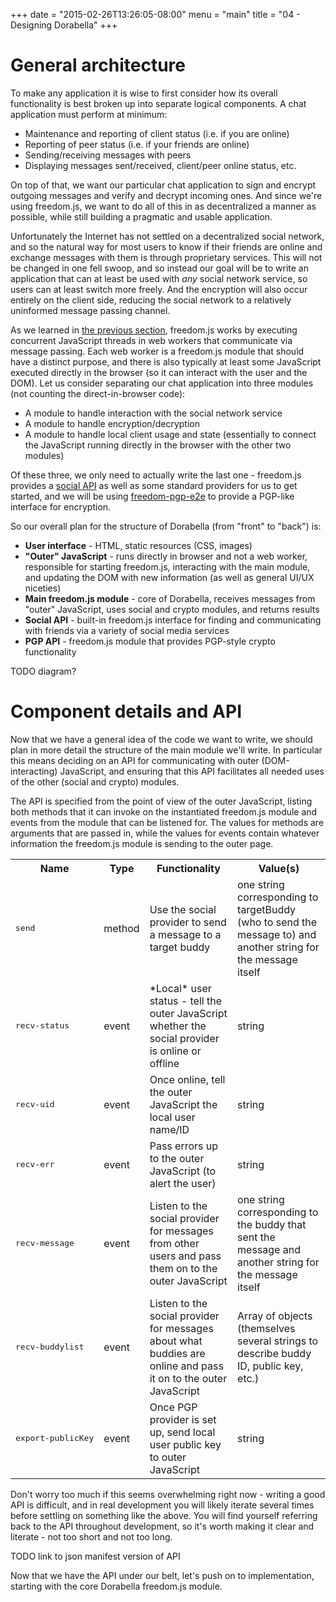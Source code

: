 +++
date = "2015-02-26T13:26:05-08:00"
menu = "main"
title = "04 - Designing Dorabella"
+++

# General architecture
To make any application it is wise to first consider how its overall
functionality is best broken up into separate logical components. A chat
application must perform at minimum:

- Maintenance and reporting of client status (i.e. if you are online)
- Reporting of peer status (i.e. if your friends are online)
- Sending/receiving messages with peers
- Displaying messages sent/received, client/peer online status, etc.

On top of that, we want our particular chat application to sign and encrypt
outgoing messages and verify and decrypt incoming ones. And since we're using
freedom.js, we want to do all of this in as decentralized a manner as possible,
while still building a pragmatic and usable application.

Unfortunately the Internet has not settled on a decentralized social network,
and so the natural way for most users to know if their friends are online and
exchange messages with them is through proprietary services. This will not be
changed in one fell swoop, and so instead our goal will be to write an
application that can at least be used with *any* social network service, so
users can at least switch more freely. And the encryption will also occur
entirely on the client side, reducing the social network to a relatively
uninformed message passing channel.

As we learned in [the previous section](../03howfreedomworks), freedom.js works
by executing concurrent JavaScript threads in web workers that communicate via
message passing. Each web worker is a freedom.js module that should have a
distinct purpose, and there is also typically at least some JavaScript executed
directly in the browser (so it can interact with the user and the DOM). Let us
consider separating our chat application into three modules (not counting the
direct-in-browser code):

- A module to handle interaction with the social network service
- A module to handle encryption/decryption
- A module to handle local client usage and state (essentially to connect the
JavaScript running directly in the browser with the other two modules)

Of these three, we only need to actually write the last one - freedom.js
provides a
[social API](https://github.com/freedomjs/freedom/blob/master/interface/social.json)
as well as some standard providers for us to get started, and we will be using
[freedom-pgp-e2e](https://github.com/freedomjs/freedom-pgp-e2e) to provide
a PGP-like interface for encryption.

So our overall plan for the structure of Dorabella (from "front" to "back") is:

- **User interface** - HTML, static resources (CSS, images)
- **"Outer" JavaScript** - runs directly in browser and not a web worker,
responsible for starting freedom.js, interacting with the main module, and
updating the DOM with new information (as well as general UI/UX niceties)
- **Main freedom.js module** - core of Dorabella, receives messages from
"outer" JavaScript, uses social and crypto modules, and returns results
- **Social API** - built-in freedom.js interface for finding and communicating
with friends via a variety of social media services
- **PGP API** - freedom.js module that provides PGP-style crypto functionality

TODO diagram?

# Component details and API

Now that we have a general idea of the code we want to write, we should plan in
more detail the structure of the main module we'll write. In particular this
means deciding on an API for communicating with outer (DOM-interacting)
JavaScript, and ensuring that this API facilitates all needed uses of the other
(social and crypto) modules.

The API is specified from the point of view of the outer JavaScript, listing
both methods that it can invoke on the instantiated freedom.js module and
events from the module that can be listened for. The values for methods are
arguments that are passed in, while the values for events contain whatever
information the freedom.js module is sending to the outer page.

<table>
  <tr>
    <th>Name</th>
    <th>Type</th>
    <th>Functionality</th>
    <th>Value(s)</th>
  </tr>
  <tr>
    <td><pre>send</pre></td>
    <td>method</td>
    <td>Use the social provider to send a message to a target buddy</td>
    <td>one string corresponding to targetBuddy (who to send the message to)
        and another string for the message itself</td>
  </tr>
  <tr>
    <td><pre>recv-status</pre></td>
    <td>event</td>
    <td>*Local* user status - tell the outer JavaScript whether the social
        provider is online or offline</td>
    <td>string</td>
  </tr>
  <tr>
    <td><pre>recv-uid</pre></td>
    <td>event</td>
    <td>Once online, tell the outer JavaScript the local user name/ID</td>
    <td>string</td>
  </tr>
  <tr>
    <td><pre>recv-err</pre></td>
    <td>event</td>
    <td>Pass errors up to the outer JavaScript (to alert the user)</td>
    <td>string</td>
  </tr>
  <tr>
    <td><pre>recv-message</pre></td>
    <td>event</td>
    <td>Listen to the social provider for messages from other users and pass
        them on to the outer JavaScript</td>
    <td>one string corresponding to the buddy that sent the message and another
        string for the message itself</td>
  </tr>
  <tr>
    <td><pre>recv-buddylist</pre></td>
    <td>event</td>
    <td>Listen to the social provider for messages about what buddies are
        online and pass it on to the outer JavaScript</td>
    <td>Array of objects (themselves several strings to describe buddy ID,
        public key, etc.)</td>
  </tr>
  <tr>
    <td><pre>export-publicKey</pre></td>
    <td>event</td>
    <td>Once PGP provider is set up, send local user public key to outer
        JavaScript</td>
    <td>string</td>
  </tr>
</table>

Don't worry too much if this seems overwhelming right now - writing a good API
is difficult, and in real development you will likely iterate several times
before settling on something like the above. You will find yourself referring
back to the API throughout development, so it's worth making it clear and
literate - not too short and not too long.

TODO link to json manifest version of API

Now that we have the API under our belt, let's push on to implementation,
starting with the core Dorabella freedom.js module.